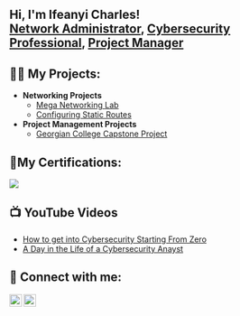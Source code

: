 <h2>Hi, I'm Ifeanyi Charles! <br/><a href="https://github.com/ifeanyi">Network Administrator</a>, <a href="https://www.linkedin.com/in/joshmadakor/">Cybersecurity Professional</a>, <a href="https://www.youtube.com/c/joshmadakor">Project Manager</a></h2>

<h2>👨‍💻 My Projects:</h2>

- <b>Networking Projects</b>
  - [Mega Networking Lab](https://github.com/Ifycharles01/MegaNetworkingLab)
  - [Configuring Static Routes](https://github.com/Ifycharles01/End-to-End-Static-Routing-/blob/main/README.md) 
- <b>Project Management Projects</b>
  - [Georgian College Capstone Project](https://github.com/Ifycharles01/Capstone-Project-on-Integrating-AI-into-ACME-learning-system)
    
<h2>🥇My Certifications:</h2>

[<img src="https://img.shields.io/badge/-CCNA-1E90FF?&style=for-the-badge&logo=Cisco&logoColor=white" />](https://github.com/Ifycharles01/MegaNetworkingLab/blob/main/Cisco%20Certified%20Network%20Associate%20certificate.pdf)
    
<h2>📺 YouTube Videos</h2>

- [How to get into Cybersecurity Starting From Zero](https://www.youtube.com/watch?v=a83ASGn_V_s)
- [A Day in the Life of a Cybersecurity Anayst](https://www.youtube.com/watch?v=uHy3oM7NnoU)

<h2> 🤳 Connect with me:</h2>

[<img align="left" alt="IfeanyiOnwordi | LinkedIn" width="22px" src="https://cdn.jsdelivr.net/npm/simple-icons@v3/icons/linkedin.svg" />][linkedin]
[<img align="left" alt="JoshMadakor | YouTube" width="22px" src="https://cdn.jsdelivr.net/npm/simple-icons@v3/icons/youtube.svg" />][youtube]



[twitter]: https://twitter.com/joshmadakor
[youtube]: https://www.youtube.com/c/joshmadakor
[instagram]: https://www.instagram.com/joshmadakor/
[linkedin]: https://www.linkedin.com/in/ifeanyionwordi/

<!--
**joshmadakor1/joshmadakor1** is a ✨ _special_ ✨ repository because its `README.md` (this file) appears on your GitHub profile.

Here are some ideas to get you started:

- 🔭 I’m currently working on ...
- 🌱 I’m currently learning ...
- 👯 I’m looking to collaborate on ...
- 🤔 I’m looking for help with ...
- 💬 Ask me about ...
- 📫 How to reach me: ...
- 😄 Pronouns: ...
- ⚡ Fun fact: ...
-->
